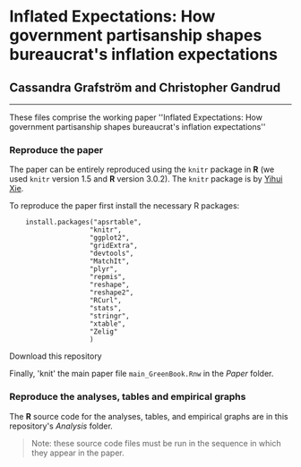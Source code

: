 # Inflated Expectations: How government partisanship shapes bureaucrat's inflation expectations

## Cassandra Grafström and Christopher Gandrud

---

These files comprise the working paper ''Inflated Expectations: How government partisanship shapes bureaucrat's inflation expectations''

### Reproduce the paper

The paper can be entirely reproduced using the `knitr` package in **R** (we used `knitr` version 1.5 and **R** version 3.0.2). The `knitr` package is by [Yihui Xie](http://yihui.name/). 

To reproduce the paper first install the necessary R packages:

```{r}
    install.packages("apsrtable",
                    "knitr", 
                    "ggplot2", 
                    "gridExtra",
                    "devtools", 
                    "MatchIt", 
                    "plyr",
                    "repmis",
                    "reshape", 
                    "reshape2", 
                    "RCurl",
                    "stats", 
                    "stringr",
                    "xtable", 
                    "Zelig"
                    )
```
              
Download this repository

Finally, 'knit' the main paper file `main_GreenBook.Rnw` in the *Paper* folder.

### Reproduce the analyses, tables and empirical graphs

The **R** source code for the analyses, tables, and empirical graphs are in this repository's *Analysis* folder. 

> Note: these source code files must be run in the sequence in which they appear in the paper.

